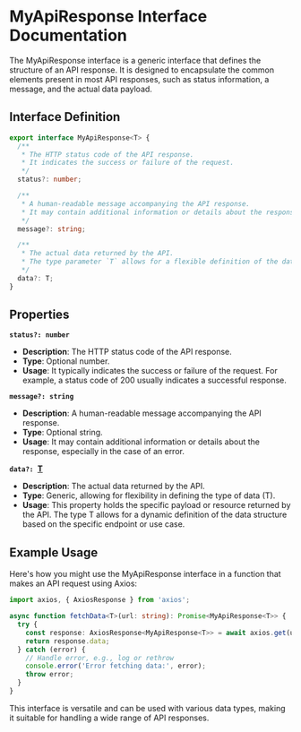 # MyApiResponse Interface Documentation
The MyApiResponse interface is a generic interface that defines the structure of an API response. It is designed to encapsulate the common elements present in most API responses, such as status information, a message, and the actual data payload.

## Interface Definition
```typescript
export interface MyApiResponse<T> {
  /**
   * The HTTP status code of the API response.
   * It indicates the success or failure of the request.
   */
  status?: number;

  /**
   * A human-readable message accompanying the API response.
   * It may contain additional information or details about the response, especially in the case of an error.
   */
  message?: string;

  /**
   * The actual data returned by the API.
   * The type parameter `T` allows for a flexible definition of the data structure based on the specific endpoint or use case.
   */
  data?: T;
}
```
## Properties
**`status?: number`**
 - **Description**: The HTTP status code of the API response.
 - **Type**: Optional number.
 - **Usage**: It typically indicates the success or failure of the request. For example, a status code of 200 usually indicates a successful response.

**`message?: string`**
 - **Description**: A human-readable message accompanying the API response.
 - **Type**: Optional string.
 - **Usage**: It may contain additional information or details about the response, especially in the case of an error.

**`data?: `[T](./models/inventory.md)**
 - **Description**: The actual data returned by the API.
 - **Type**: Generic, allowing for flexibility in defining the type of data (T).
 - **Usage**: This property holds the specific payload or resource returned by the API. The type T allows for a dynamic definition of the data structure based on the specific endpoint or use case.
## Example Usage
Here's how you might use the MyApiResponse interface in a function that makes an API request using Axios:

```typescript
import axios, { AxiosResponse } from 'axios';

async function fetchData<T>(url: string): Promise<MyApiResponse<T>> {
  try {
    const response: AxiosResponse<MyApiResponse<T>> = await axios.get(url);
    return response.data;
  } catch (error) {
    // Handle error, e.g., log or rethrow
    console.error('Error fetching data:', error);
    throw error;
  }
}
```
This interface is versatile and can be used with various data types, making it suitable for handling a wide range of API responses.